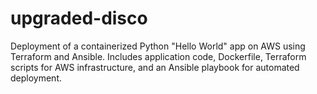 # upgraded-disco
Deployment of a containerized Python "Hello World" app on AWS using Terraform and Ansible. Includes application code, Dockerfile, Terraform scripts for AWS infrastructure, and an Ansible playbook for automated deployment.
